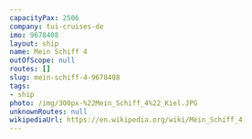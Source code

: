 ```yaml
---
capacityPax: 2506
company: tui-cruises-de
imo: 9678408
layout: ship
name: Mein Schiff 4
outOfScope: null
routes: []
slug: mein-schiff-4-9678408
tags:
- ship
photo: /img/300px-%22Mein_Schiff_4%22_Kiel.JPG
unknownRoutes: null
wikipediaUrl: https://en.wikipedia.org/wiki/Mein_Schiff_4
---
```

